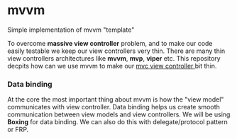 # mvvm
Simple implementation of mvvm "template"

To overcome <b>massive view controller</b> problem, and to make our code easily testable we keep our view controllers very thin. There are many thin view controllers architectures like <b>mvvm</b>, <b>mvp</b>, <b>viper</b> etc. This repository decpits how can we use mvvm to make our <a href="https://github.com/axadhayat/mvc/blob/main/mvc/ViewController.swift"> mvc view controller </a> bit thin.

<h3> Data binding </h3> 
At the core the most important thing about mvvm is how the "view model" communicates with view controller. Data binding helps us create smooth communication between view models and view controllers. We will be using <b>Boxing</b> for data binding. We can also do this with delegate/protocol pattern or FRP.
